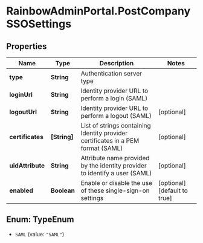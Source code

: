 # RainbowAdminPortal.PostCompanySSOSettings

## Properties

Name | Type | Description | Notes
------------ | ------------- | ------------- | -------------
**type** | **String** | Authentication server type | 
**loginUrl** | **String** | Identity provider URL to perform a login (SAML) | 
**logoutUrl** | **String** | Identity provider URL to perform a logout (SAML) | [optional] 
**certificates** | **[String]** | List of strings containing Identity provider certificates in a PEM format (SAML) | [optional] 
**uidAttribute** | **String** | Attribute name provided by the identity provider to identify a user (SAML) | [optional] 
**enabled** | **Boolean** | Enable or disable the use of these single-sign-on settings | [optional] [default to true]



## Enum: TypeEnum


* `SAML` (value: `"SAML"`)




